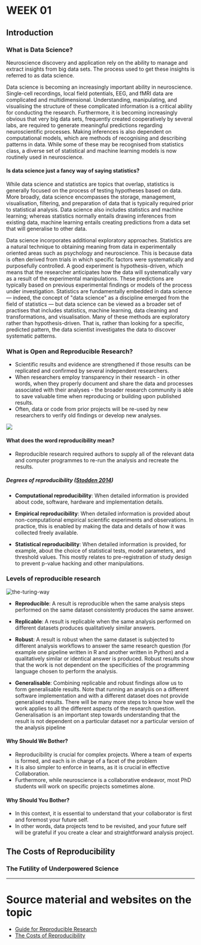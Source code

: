 # WEEK 01 

## Introduction

### What is Data Science?
Neuroscience discovery and application rely on the ability to manage and extract insights from big data sets. The process used to get these insights is referred to as data science.

Data science is becoming an increasingly important ability in neuroscience. Single-cell recordings, local field potentials, EEG, and fMRI data are complicated and multidimensional. Understanding, manipulating, and visualising the structure of these complicated information is a critical ability for conducting the research. Furthermore, it is becoming increasingly obvious that very big data sets, frequently created cooperatively by several labs, are required to generate meaningful predictions regarding neuroscientific processes. Making inferences is also dependent on computational models, which are methods of recognising and describing patterns in data. While some of these may be recognised from statistics class, a diverse set of statistical and machine learning models is now routinely used in neuroscience.

#### Is data science just a fancy way of saying statistics?

While data science and statistics are topics that overlap, statistics is generally focused on the process of testing hypotheses based on data. More broadly, data science encompasses the storage, management, visualisation, filtering, and preparation of data that is typically required prior to statistical analysis. Data science also includes statistics and machine learning; whereas statistics normally entails drawing inferences from existing data, machine learning entails creating predictions from a data set that will generalise to other data.

Data science incorporates additional exploratory approaches. Statistics are a natural technique to obtaining meaning from data in experimentally oriented areas such as psychology and neuroscience. This is because data is often derived from trials in which specific factors were systematically and purposefully controlled. A good experiment is hypothesis-driven, which means that the researcher anticipates how the data will systematically vary as a result of the experimental manipulations. These predictions are typically based on previous experimental findings or models of the process under investigation. Statistics are fundamentally embedded in data science — indeed, the concept of "data science" as a discipline emerged from the field of statistics — but data science can be viewed as a broader set of practises that includes statistics, machine learning, data cleaning and transformations, and visualisation. Many of these methods are exploratory rather than hypothesis-driven. That is, rather than looking for a specific, predicted pattern, the data scientist investigates the data to discover systematic patterns.

### What is Open and Reproducible Research?

- Scientific results and evidence are strengthened if those results can be replicated and confirmed by several independent researchers. 
- When researchers employ transparency in their research - in other words, when they properly document and share the data and processes associated with their analyses - the broader research community is able to save valuable time when reproducing or building upon published results. 
- Often, data or code from prior projects will be re-used by new researchers to verify old findings or develop new analyses.


![](https://the-turing-way.netlify.app/_images/research-cycle.jpg)

#### What does the word reproducibility mean?

- Reproducible research required authors to supply all of the relevant data and computer programmes to re-run the analysis and recreate the results.

##### Degrees of reproducibility ([Stodden 2014](https://www.edge.org/response-detail/25340))

- **Computational reproducibility**: When detailed information is provided about code, software, hardware and implementation details.

- **Empirical reproducibility**: When detailed information is provided about non-computational empirical scientific experiments and observations. In practice, this is enabled by making the data and details of how it was collected freely available.

- **Statistical reproducibility**: When detailed information is provided, for example, about the choice of statistical tests, model parameters, and threshold values. This mostly relates to pre-registration of study design to prevent p-value hacking and other manipulations.


### Levels of reproducible research

![the-turing-way](https://the-turing-way.netlify.app/_images/reproducible-matrix.jpg)


- **Reproducible**: A result is reproducible when the same analysis steps performed on the same dataset consistently produces the same answer.

- **Replicable**: A result is replicable when the same analysis performed on different datasets produces qualitatively similar answers.

- **Robust**: A result is robust when the same dataset is subjected to different analysis workflows to answer the same research question (for example one pipeline written in R and another written in Python) and a qualitatively similar or identical answer is produced. Robust results show that the work is not dependent on the specificities of the programming language chosen to perform the analysis.

- **Generalisable**: Combining replicable and robust findings allow us to form generalisable results. Note that running an analysis on a different software implementation and with a different dataset does not provide generalised results. There will be many more steps to know how well the work applies to all the different aspects of the research question. Generalisation is an important step towards understanding that the result is not dependent on a particular dataset nor a particular version of the analysis pipeline


#### Why Should We Bother?

- Reproducibility is crucial for complex projects. Where a team of experts is formed, and each is in charge of a facet of the problem
- It is also simpler to enforce in teams, as it is crucial in effective Collaboration.
- Furthermore, while neuroscience is a collaborative endeavor, most PhD students will work on specific projects sometimes alone.

#### Why Should You Bother?

- In this context, it is essential to understand that your collaborator is first and foremost your future self.
- In other words, data projects tend to be revisited, and your future self will be grateful if you create a clear and straightforward analysis project.

## The Costs of Reproducibility
###  The Futility of Underpowered Science

--- 

# Source material and websites on the topic

- [Guide for Reproducible Research](https://the-turing-way.netlify.app/reproducible-research/reproducible-research.html)
- [The Costs of Reproducibility](https://www.sciencedirect.com/science/article/pii/S0896627318310390)
